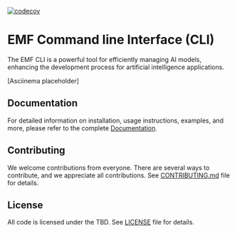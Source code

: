 [![codecov](https://codecov.io/gh/easy-model-fusion/emf-cli/graph/badge.svg?token=3SQXYCHS25)](https://codecov.io/gh/easy-model-fusion/emf-cli)

# EMF Command line Interface (CLI)

The EMF CLI is a powerful tool for efficiently managing AI models, enhancing the development process for artificial intelligence applications.

[Asciinema placeholder]

## Documentation

For detailed information on installation, usage instructions, examples, and
more, please refer to the complete [Documentation](https://easy-model-fusion.github.io/docs/).

## Contributing

We welcome contributions from everyone. There are several ways to contribute, and we appreciate all contributions. See [CONTRIBUTING.md](./CONTRIBUTING.md) file for details.

## License

All code is licensed under the TBD. See [LICENSE](./LICENSE) file for
details.
